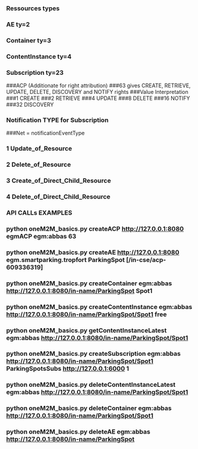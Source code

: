 
### Ressources types ###
### AE ty=2 ###
### Container ty=3 ###
### ContentInstance ty=4 ###
### Subscription ty=23 ###

###ACP (Additionate for right attribution)
###63 gives CREATE, RETRIEVE, UPDATE, DELETE, DISCOVERY and NOTIFY rights
###Value		Interpretation 	
###1			CREATE 
###2		 	RETRIEVE 
###4 			UPDATE 
###8		 	DELETE 
###16 		NOTIFY 
###32		 	DISCOVERY 


### Notification TYPE for Subscription ###
###Net = notificationEventType 
### 1 	Update_of_Resource
### 2 	Delete_of_Resource 
### 3 	Create_of_Direct_Child_Resource 
### 4 	Delete_of_Direct_Child_Resource 


###	API CALLs EXAMPLES
### python oneM2M_basics.py createACP http://127.0.0.1:8080 egmACP egm:abbas 63 
### python oneM2M_basics.py createAE http://127.0.0.1:8080 egm.smartparking.tropfort ParkingSpot [/in-cse/acp-609336319]
### python oneM2M_basics.py createContainer egm:abbas http://127.0.0.1:8080/in-name/ParkingSpot Spot1
### python oneM2M_basics.py createContentInstance egm:abbas http://127.0.0.1:8080/in-name/ParkingSpot/Spot1 free
### python oneM2M_basics.py getContentInstanceLatest egm:abbas http://127.0.0.1:8080/in-name/ParkingSpot/Spot1
### python oneM2M_basics.py createSubscription egm:abbas http://127.0.0.1:8080/in-name/ParkingSpot/Spot1 ParkingSpotsSubs http://127.0.0.1:6000 1
### python oneM2M_basics.py deleteContentInstanceLatest egm:abbas http://127.0.0.1:8080/in-name/ParkingSpot/Spot1
### python oneM2M_basics.py deleteContainer egm:abbas http://127.0.0.1:8080/in-name/ParkingSpot/Spot1
### python oneM2M_basics.py deleteAE egm:abbas http://127.0.0.1:8080/in-name/ParkingSpot